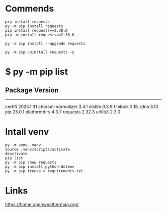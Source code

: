 # Commends 
```
pip install requests
py -m pip install requests
pip install requests==2.30.0
pip -m install requests==2.30.0

py -m pip install --upgrade requests

py -m pip uninstall requests -y
```

# $ py -m pip list
## Package            Version
------------------ ---------
certifi            2025.1.31
charset-normalizer 3.4.1
distlib            0.3.9
filelock           3.18.
idna               3.10
pip                25.0.1
platformdirs       4.3.7
requests           2.32.3
urllib3            2.3.0

# Intall venv
```
py -m venv .venv
source .venv/scripts/activate
deactivate
pip list
py -m pip show requests
py -m pip install python-dotenv
py -m pip freeze > requirements.txt

```
# Links
https://home.openweathermap.org/









